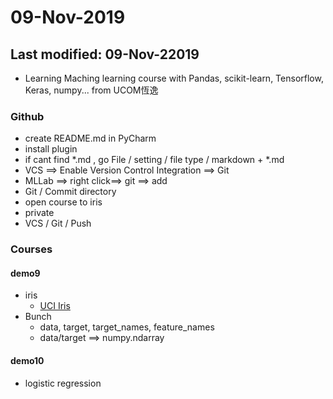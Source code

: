 # 09-Nov-2019
## Last modified: 09-Nov-22019
* Learning Maching learning course with Pandas, scikit-learn, Tensorflow, Keras, numpy... from UCOM恆逸
### Github
* create README.md in PyCharm
* install plugin
* if cant find *.md , go File / setting / file type / markdown + *.md 
* VCS ==> Enable Version Control Integration ==> Git
* MLLab ==> right click==> git ==> add
* Git / Commit directory
* open course to iris
* private
* VCS / Git / Push

### Courses

#### demo9

* iris
    * [UCI Iris](https://archive.ics.uci.edu/ml/datasets/Iris)
* Bunch
    * data, target, target_names, feature_names
    * data/target ==> numpy.ndarray
    
#### demo10

* logistic regression
